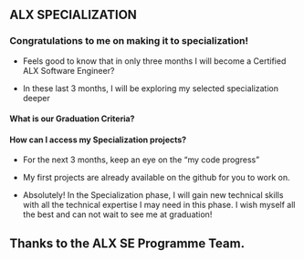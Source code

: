 ## ALX SPECIALIZATION

### Congratulations to me on making it to specialization!
- Feels good to know that in only three months I will become a Certified ALX Software Engineer?

- In these last 3 months, I will be exploring my selected specialization deeper

#### What is our Graduation Criteria?

#### How can I access my Specialization projects?


- For the next 3 months, keep an eye on the “my code progress”

- My first projects are already available on the github for you to work on.

- Absolutely! In the Specialization phase, I will gain new technical skills with all the technical expertise I may need in this phase.
I wish myself all the best and can not wait to see me at graduation!

## Thanks to the ALX SE Programme Team.

